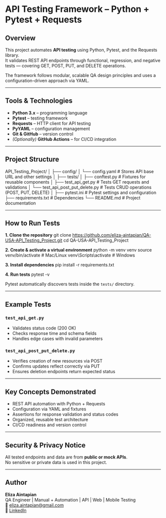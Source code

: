 # API Testing Framework – Python + Pytest + Requests

## Overview
This project automates **API testing** using Python, Pytest, and the Requests library.  
It validates REST API endpoints through functional, regression, and negative tests — covering GET, POST, PUT, and DELETE operations.  

The framework follows modular, scalable QA design principles and uses a configuration-driven approach via YAML.

---

## Tools & Technologies
- **Python 3.x** – programming language  
- **Pytest** – testing framework  
- **Requests** – HTTP client for API testing  
- **PyYAML** – configuration management  
- **Git & GitHub** – version control  
- *(Optionally)* **GitHub Actions** – for CI/CD integration  

---

## Project Structure
API_Testing_Project/
│
├── config/
│ └── config.yaml # Stores API base URL and other settings
│
├── tests/
│ ├── conftest.py # Fixtures for reusable components
│ ├── test_api_get.py # Tests GET requests and validations
│ └── test_api_post_put_delete.py # Tests CRUD operations (POST, PUT, DELETE)
│
├── pytest.ini # Pytest settings and configuration
├── requirements.txt # Dependencies
└── README.md # Project documentation

---

## How to Run Tests

**1. Clone the repository**
git clone https://github.com/eliza-aintapian/QA-USA-API_Testing_Project.git
cd QA-USA-API_Testing_Project

**2. Create & activate a virtual environment**
python -m venv venv
source venv/bin/activate # Mac/Linux
venv\Scripts\activate # Windows

**3. Install dependencies**
pip install -r requirements.txt

**4. Run tests**
pytest -v

Pytest automatically discovers tests inside the `tests/` directory.

---

## Example Tests
### `test_api_get.py`
- Validates status code (200 OK)  
- Checks response time and schema fields  
- Handles edge cases with invalid parameters  

### `test_api_post_put_delete.py`
- Verifies creation of new resources via POST  
- Confirms updates reflect correctly via PUT  
- Ensures deletion endpoints return expected status  

---

## Key Concepts Demonstrated
- REST API automation with Python + Requests  
- Configuration via YAML and fixtures  
- Assertions for response validation and status codes  
- Organized, reusable test architecture  
- CI/CD readiness and version control  

---

## Security & Privacy Notice
All tested endpoints and data are from **public or mock APIs**.  
No sensitive or private data is used in this project.

---

## Author
**Eliza Aintapian**  
QA Engineer | Manual + Automation | API | Web | Mobile Testing  
📧 eliza.aintapian@gmail.com  
🔗 [LinkedIn](https://www.linkedin.com/in/eliza-aintapian/)
